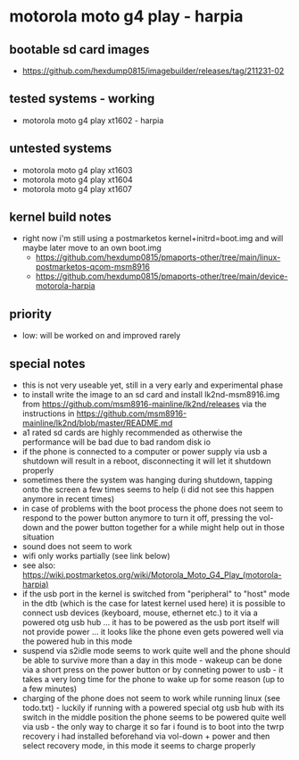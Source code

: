 # motorola moto g4 play - harpia

## bootable sd card images

- https://github.com/hexdump0815/imagebuilder/releases/tag/211231-02

## tested systems - working

- motorola moto g4 play xt1602 - harpia

## untested systems

- motorola moto g4 play xt1603
- motorola moto g4 play xt1604
- motorola moto g4 play xt1607

## kernel build notes

- right now i'm still using a postmarketos kernel+initrd=boot.img and will maybe later move to an own boot.img
  - https://github.com/hexdump0815/pmaports-other/tree/main/linux-postmarketos-qcom-msm8916
  - https://github.com/hexdump0815/pmaports-other/tree/main/device-motorola-harpia

## priority

- low: will be worked on and improved rarely

## special notes

- this is not very useable yet, still in a very early and experimental phase
- to install write the image to an sd card and install lk2nd-msm8916.img from https://github.com/msm8916-mainline/lk2nd/releases via the instructions in https://github.com/msm8916-mainline/lk2nd/blob/master/README.md
- a1 rated sd cards are highly recommended as otherwise the performance will be bad due to bad random disk io
- if the phone is connected to a computer or power supply via usb a shutdown will result in a reboot, disconnecting it will let it shutdown properly
- sometimes there the system was hanging during shutdown, tapping onto the screen a few times seems to help (i did not see this happen anymore in recent times)
- in case of problems with the boot process the phone does not seem to respond to the power button anymore to turn it off, pressing the vol-down and the power button together for a while might help out in those situation
- sound does not seem to work
- wifi only works partially (see link below)
- see also: https://wiki.postmarketos.org/wiki/Motorola_Moto_G4_Play_(motorola-harpia)
- if the usb port in the kernel is switched from "peripheral" to "host" mode in the dtb (which is the case for latest kernel used here) it is possible to connect usb devices (keyboard, mouse, ethernet etc.) to it via a powered otg usb hub ... it has to be powered as the usb port itself will not provide power ... it looks like the phone even gets powered well via the powered hub in this mode
- suspend via s2idle mode seems to work quite well and the phone should be able to survive more than a day in this mode - wakeup can be done via a short press on the power button or by conneting power to usb - it takes a very long time for the phone to wake up for some reason (up to a few minutes)
- charging of the phone does not seem to work while running linux (see todo.txt) - luckily if running with a powered special otg usb hub with its switch in the middle position the phone seems to be powered quite well via usb - the only way to charge it so far i found is to boot into the twrp recovery i had installed beforehand via vol-down + power and then select recovery mode, in this mode it seems to charge properly
